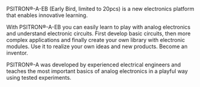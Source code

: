 PSITRON®-A-EB (Early Bird, limited to 20pcs) is a new electronics platform that enables innovative learning. 

With PSITRON®-A-EB you can easily learn to play with analog electronics and understand electronic circuits. 
First develop basic circuits, then more complex applications and finally create your own library with electronic modules. 
Use it to realize your own ideas and new products. Become an inventor.

PSITRON®-A was developed by experienced electrical engineers and teaches the most important basics of analog 
electronics in a playful way using tested experiments.
